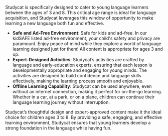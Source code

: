 Studycat is specifically designed to cater to young language learners between the ages of 3 and 8\. This critical age range is ideal for language acquisition, and Studycat leverages this window of opportunity to make learning a new language both fun and effective.


* **Safe and Ad\-Free Environment**: Safe for kids and ad\-free. In our kidSAFE listed ad\-free environment, your child's safety and privacy are paramount. Enjoy peace of mind while they explore a world of language learning designed just for them! All content is appropriate for ages 3 and up.
* **Expert\-Designed Activities**: Studycat’s activities are crafted by language and early\-education experts, ensuring that each lesson is developmentally appropriate and engaging for young minds. The activities are designed to build confidence and language skills effectively, making the learning process smooth and enjoyable.
* **Offline Learning Capability**: Studycat can be used anywhere, even without an internet connection, making it perfect for on\-the\-go learning. Whether in a car, at a park, or on a plane, children can continue their language learning journey without interruption.


Studycat’s thoughtful design and expert\-approved content make it the ideal choice for children ages 3 to 8\. By providing a safe, engaging, and effective learning environment, Studycat ensures that young learners develop a strong foundation in the language while having fun.

